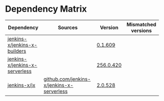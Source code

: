 # Dependency Matrix

Dependency | Sources | Version | Mismatched versions
---------- | ------- | ------- | -------------------
[jenkins-x/jenkins-x-builders](https://github.com/jenkins-x/jenkins-x-builders) |  | [0.1.609]() | 
[jenkins-x/jenkins-x-serverless](https://github.com/jenkins-x/jenkins-x-serverless) |  | [256.0.420](https://github.com/jenkins-x/jenkins-x-serverless/releases/tag/v256.0.420) | 
[jenkins-x/jx](https://github.com/jenkins-x/jx) | [github.com/jenkins-x/jenkins-x-serverless](https://github.com/jenkins-x/jenkins-x-serverless) | [2.0.528](https://github.com/jenkins-x/jx/releases/tag/v2.0.528) | 
